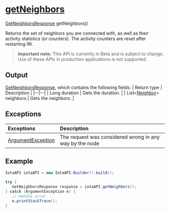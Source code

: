 
# [getNeighbors](https://github.com/iotaledger/iota-java/blob/master/jota/src/main/java/org/iota/jota/IotaAPICore.java#L173)
 [GetNeighborsResponse](https://github.com/iotaledger/iota-java/blob/master/jota/src/main/java/org/iota/jota/dto/response/GetNeighborsResponse.java) getNeighbors()

Returns the set of neighbors you are connected with, as well as their activity statistics (or counters). The activity counters are reset after restarting IRI.
> **Important note:** This API is currently in Beta and is subject to change. Use of these APIs in production applications is not supported.

    
## Output
[GetNeighborsResponse](https://github.com/iotaledger/iota-java/blob/master/jota/src/main/java/org/iota/jota/dto/response/GetNeighborsResponse.java), which contains the following fields:
| Return type | Description |
|--|--|
| Long duration | Gets the duration. |
| List<[Neighbor](https://github.com/iotaledger/iota-java/blob/master/jota/src/main/java/org/iota/jota/model/Neighbor.java)> neighbors | Gets the neighbors. |

## Exceptions
| Exceptions     | Description |
|:---------------|:--------|
| [ArgumentException](https://github.com/iotaledger/iota-java/blob/master/jota/src/main/java/org/iota/jota/error/ArgumentException.java) | The request was considered wrong in any way by the node |


 ## Example
 
 ```Java
 IotaAPI iotaAPI = new IotaAPI.Builder().build();

try { 
    GetNeighborsResponse response = iotaAPI.getNeighbors();
} catch (ArgumentException e) { 
    // Handle error
    e.printStackTrace(); 
}
 ```
